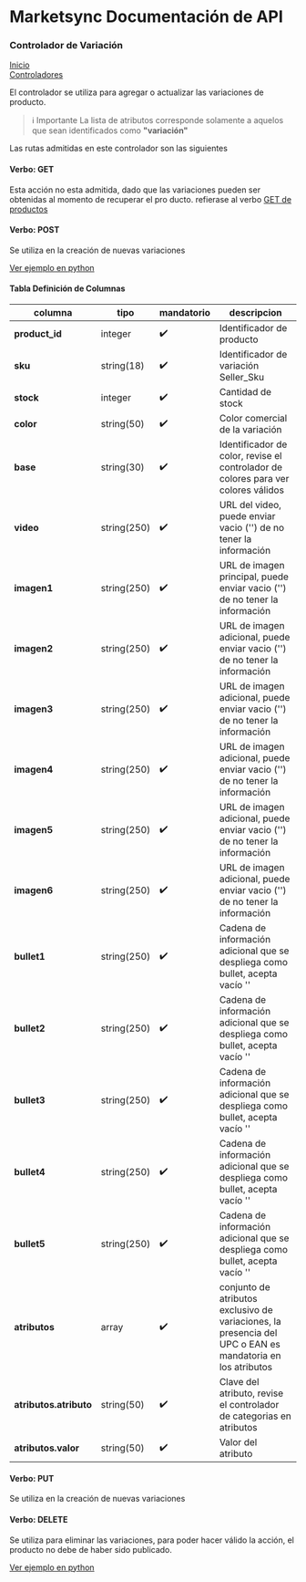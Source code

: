 # Marketsync Documentación de API 
### Controlador de Variación

[Inicio](/)  
[Controladores](/links/controller.html)

El controlador se utiliza para agregar o actualizar las variaciones de producto.

> :information_source: Importante
> La lista de atributos corresponde solamente a aquelos que sean identificados como **"variación"**

Las rutas admitidas en este controlador son las siguientes

#### Verbo: GET 

Esta acción no esta admitida, dado que las variaciones pueden ser obtenidas al momento de recuperar el pro ducto.
refierase al verbo [GET de productos](productos.md)

#### Verbo: POST
Se utiliza en la creación de nuevas variaciones

[Ver ejemplo en python](../examples/python/variacion.py)

#### Tabla Definición de Columnas

|columna|tipo|mandatorio|descripcion|
|-------|----|----------|-----------|
|**product_id**|integer|:heavy_check_mark:|Identificador de producto|
|**sku**|string(18)|:heavy_check_mark:|Identificador de variación Seller_Sku|
|**stock**|integer|:heavy_check_mark:|Cantidad de stock|
|**color**|string(50)|:heavy_check_mark:|Color comercial de la variación|
|**base**|string(30)|:heavy_check_mark:|Identificador de color, revise el controlador de colores para ver colores válidos|
|**video**|string(250)|:heavy_check_mark:|URL del video, puede enviar vacio ('') de no tener la información|
|**imagen1**|string(250)|:heavy_check_mark:|URL de imagen principal, puede enviar vacio ('') de no tener la información|
|**imagen2**|string(250)|:heavy_check_mark:|URL de imagen adicional, puede enviar vacio ('') de no tener la información|
|**imagen3**|string(250)|:heavy_check_mark:|URL de imagen adicional, puede enviar vacio ('') de no tener la información|
|**imagen4**|string(250)|:heavy_check_mark:|URL de imagen adicional, puede enviar vacio ('') de no tener la información|
|**imagen5**|string(250)|:heavy_check_mark:|URL de imagen adicional, puede enviar vacio ('') de no tener la información|
|**imagen6**|string(250)|:heavy_check_mark:|URL de imagen adicional, puede enviar vacio ('') de no tener la información|
|**bullet1**|string(250)|:heavy_check_mark:|Cadena de información adicional que se despliega como bullet, acepta vacío ''|
|**bullet2**|string(250)|:heavy_check_mark:|Cadena de información adicional que se despliega como bullet, acepta vacío ''|
|**bullet3**|string(250)|:heavy_check_mark:|Cadena de información adicional que se despliega como bullet, acepta vacío ''|
|**bullet4**|string(250)|:heavy_check_mark:|Cadena de información adicional que se despliega como bullet, acepta vacío ''|
|**bullet5**|string(250)|:heavy_check_mark:|Cadena de información adicional que se despliega como bullet, acepta vacío ''|
|**atributos**|array|:heavy_check_mark:|conjunto de atributos exclusivo de variaciones, la presencia del UPC o EAN es mandatoria en los atributos |
|**atributos.atributo**|string(50)|:heavy_check_mark:|Clave del atributo, revise el controlador de categorias en atributos|
|**atributos.valor**|string(50)|:heavy_check_mark:|Valor del atributo|


#### Verbo: PUT
Se utiliza en la creación de nuevas variaciones

#### Verbo: DELETE

Se utiliza para eliminar las variaciones, para poder hacer válido la acción, el producto no debe de haber sido publicado.

[Ver ejemplo en python](../examples/python/variacion.py)